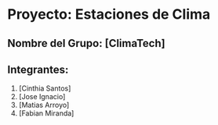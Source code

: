 # Proyecto: Estaciones de Clima

## Nombre del Grupo: [ClimaTech]

## Integrantes:
1. [Cinthia Santos]
2. [Jose Ignacio]
3. [Matias Arroyo]
4. [Fabian Miranda]

